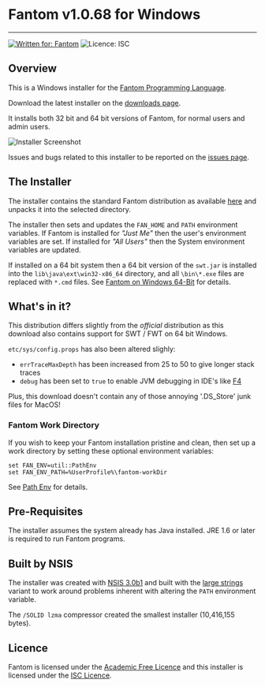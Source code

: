 # Fantom v1.0.68 for Windows
---
[![Written for: Fantom](http://img.shields.io/badge/written%20for-Fantom-lightgray.svg)](http://fantom.org/)
![Licence: ISC](http://img.shields.io/badge/licence-ISC-blue.svg)



## Overview

This is a Windows installer for the [Fantom Programming Language](http://fantom.org/). 

Download the latest installer on the [downloads page](https://bitbucket.org/fantomfactory/fantom-installer/downloads).

It installs both 32 bit and 64 bit versions of Fantom, for normal users and admin users.

![Installer Screenshot](https://bitbucket.org/repo/bdR87g/images/2089092671-FanWinInstaller.png)

Issues and bugs related to this installer to be reported on the [issues page](https://bitbucket.org/fantomfactory/fantom-installer/issues?status=new&status=open).



## The Installer

The installer contains the standard Fantom distribution as available [here](https://bitbucket.org/fantom/fan-1.0/downloads/) and unpacks it into the selected directory.

The installer then sets and updates the `FAN_HOME` and `PATH` environment variables. If Fantom is installed for *"Just Me"* then the user's environment variables are set. If installed for *"All Users"* then the System environment variables are updated.

If installed on a 64 bit system then a 64 bit version of the `swt.jar` is installed into the `lib\java\ext\win32-x86_64` directory, and all `\bin\*.exe` files are replaced with `*.cmd` files. See [Fantom on Windows 64-Bit](http://www.fantomfactory.org/articles/fantom-on-windows-64-bit) for details.



## What's in it?

This distribution differs slightly from the *official* distribution as this download also contains support for SWT / FWT on 64 bit Windows.

`etc/sys/config.props` has also been altered slighly:

 - `errTraceMaxDepth` has been increased from 25 to 50 to give longer stack traces
 - `debug` has been set to `true` to enable JVM debugging in IDE's like [F4](http://www.xored.com/products/f4/)

Plus, this download doesn't contain any of those annoying '.DS_Store' junk files for MacOS!



### Fantom Work Directory

If you wish to keep your Fantom installation pristine and clean, then set up a work directory by setting these optional environment variables:

    set FAN_ENV=util::PathEnv
	set FAN_ENV_PATH=%UserProfile%\fantom-workDir

See [Path Env](http://fantom.org/doc/docLang/Env#PathEnv) for details.



## Pre-Requisites

The installer assumes the system already has Java installed. JRE 1.6 or later is required to run Fantom programs.



## Built by NSIS

The installer was created with [NSIS 3.0b1](http://nsis.sourceforge.net/Main_Page) and built with the [large strings](http://nsis.sourceforge.net/Special_Builds) variant to work around problems inherent with altering the `PATH` environment variable.

The `/SOLID lzma` compressor created the smallest installer (10,416,155 bytes).



## Licence

Fantom is licensed under the [Academic Free Licence](http://opensource.org/licenses/AFL-3.0) and this installer is licensed under the [ISC Licence](http://opensource.org/licenses/ISC).
